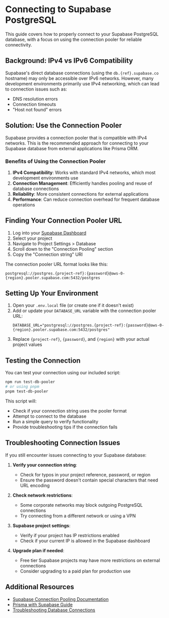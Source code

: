# Connecting to Supabase PostgreSQL

This guide covers how to properly connect to your Supabase PostgreSQL database, with a focus on using the connection pooler for reliable connectivity.

## Background: IPv4 vs IPv6 Compatibility

Supabase's direct database connections (using the `db.{ref}.supabase.co` hostname) may only be accessible over IPv6 networks. However, many development environments primarily use IPv4 networking, which can lead to connection issues such as:

- DNS resolution errors
- Connection timeouts
- "Host not found" errors

## Solution: Use the Connection Pooler

Supabase provides a connection pooler that is compatible with IPv4 networks. This is the recommended approach for connecting to your Supabase database from external applications like Prisma ORM.

### Benefits of Using the Connection Pooler

1. **IPv4 Compatibility**: Works with standard IPv4 networks, which most development environments use
2. **Connection Management**: Efficiently handles pooling and reuse of database connections
3. **Reliability**: More consistent connections for external applications
4. **Performance**: Can reduce connection overhead for frequent database operations

## Finding Your Connection Pooler URL

1. Log into your [Supabase Dashboard](https://app.supabase.com)
2. Select your project
3. Navigate to Project Settings > Database
4. Scroll down to the "Connection Pooling" section
5. Copy the "Connection string" URI

The connection pooler URL format looks like this:
```
postgresql://postgres.{project-ref}:{password}@aws-0-{region}.pooler.supabase.com:5432/postgres
```

## Setting Up Your Environment

1. Open your `.env.local` file (or create one if it doesn't exist)
2. Add or update your `DATABASE_URL` variable with the connection pooler URL:
   ```
   DATABASE_URL="postgresql://postgres.{project-ref}:{password}@aws-0-{region}.pooler.supabase.com:5432/postgres"
   ```
3. Replace `{project-ref}`, `{password}`, and `{region}` with your actual project values

## Testing the Connection

You can test your connection using our included script:

```bash
npm run test-db-pooler
# or using pnpm
pnpm test-db-pooler
```

This script will:
- Check if your connection string uses the pooler format
- Attempt to connect to the database
- Run a simple query to verify functionality
- Provide troubleshooting tips if the connection fails

## Troubleshooting Connection Issues

If you still encounter issues connecting to your Supabase database:

1. **Verify your connection string**:
   - Check for typos in your project reference, password, or region
   - Ensure the password doesn't contain special characters that need URL encoding

2. **Check network restrictions**:
   - Some corporate networks may block outgoing PostgreSQL connections
   - Try connecting from a different network or using a VPN

3. **Supabase project settings**:
   - Verify if your project has IP restrictions enabled
   - Check if your current IP is allowed in the Supabase dashboard

4. **Upgrade plan if needed**:
   - Free tier Supabase projects may have more restrictions on external connections
   - Consider upgrading to a paid plan for production use

## Additional Resources

- [Supabase Connection Pooling Documentation](https://supabase.com/docs/guides/database/connection-pooling)
- [Prisma with Supabase Guide](https://www.prisma.io/docs/orm/overview/databases/supabase)
- [Troubleshooting Database Connections](../troubleshooting/database-connection.md) 